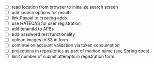- [ ] read location from browser to initialize search screen
- [ ] add search options for results
- [ ] link Paypal to creating adds
- [ ] use HATEOAS for user registration
- [ ] add tenantId to APBs
- [ ] add password rest functionality
- [ ] upload images to S3 in form
- [ ] continue on account validation via token consumption
- [ ] projections in repositories as part of method name (see Spring docs)
- [ ] limit number of submit attempts in registration form